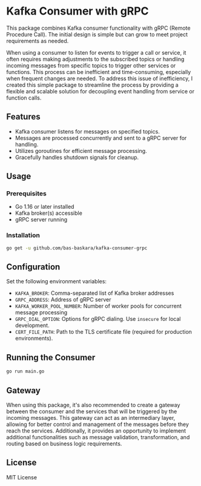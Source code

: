 # Kafka Consumer with gRPC

This package combines Kafka consumer functionality with gRPC (Remote Procedure Call). The initial design is simple but can grow to meet project requirements as needed.

When using a consumer to listen for events to trigger a call or service, it often requires making adjustments to the subscribed topics or handling incoming messages from specific topics to trigger other services or functions. This process can be inefficient and time-consuming, especially when frequent changes are needed. To address this issue of inefficiency, I created this simple package to streamline the process by providing a flexible and scalable solution for decoupling event handling from service or function calls.

## Features

- Kafka consumer listens for messages on specified topics.
- Messages are processed concurrently and sent to a gRPC server for handling.
- Utilizes goroutines for efficient message processing.
- Gracefully handles shutdown signals for cleanup.

## Usage

### Prerequisites

- Go 1.16 or later installed
- Kafka broker(s) accessible
- gRPC server running

### Installation

```bash
go get -u github.com/bas-baskara/kafka-consumer-grpc
```


## Configuration

Set the following environment variables:

- `KAFKA_BROKER`: Comma-separated list of Kafka broker addresses
- `GRPC_ADDRESS`: Address of gRPC server
- `KAFKA_WORKER_POOL_NUMBER`: Number of worker pools for concurrent message processing
- `GRPC_DIAL_OPTION`: Options for gRPC dialing. Use `insecure` for local development.
- `CERT_FILE_PATH`: Path to the TLS certificate file (required for production environments).



## Running the Consumer

```bash
go run main.go
```

## Gateway

When using this package, it's also recommended to create a gateway between the consumer and the services that will be triggered by the incoming messages. This gateway can act as an intermediary layer, allowing for better control and management of the messages before they reach the services. Additionally, it provides an opportunity to implement additional functionalities such as message validation, transformation, and routing based on business logic requirements.

## License

MIT License



